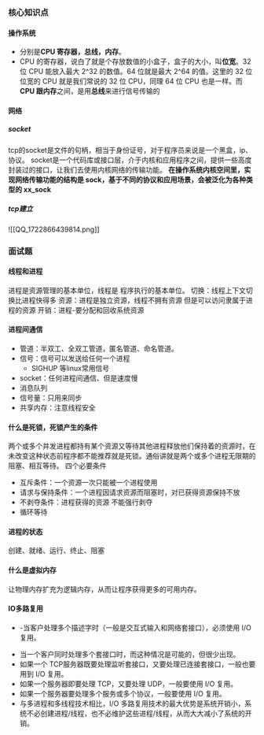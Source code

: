 ### 核心知识点
#### 操作系统
+ 分别是**CPU 寄存器，总线，内存**。
+ CPU 的寄存器，说白了就是个存放数值的小盒子，盒子的大小，叫**位宽**。32 位 CPU 能放入最大 2^32 的数值。64 位就是最大 2^64 的值。这里的 32 位位宽的 CPU 就是我们常说的 32 位 CPU，同理 64 位 CPU 也是一样。而**CPU 跟内存**之间，是用**总线**来进行信号传输的
#### 网络
##### socket
tcp的socket是文件的句柄，相当于身份证号，对于程序员来说是一个黑盒，ip、协议。
socket是一个代码库或接口层，介于内核和应用程序之间，提供一些高度封装过的接口，让我们去使用内核网络的传输功能。
**在操作系统内核空间里，实现网络传输功能的结构是 sock，基于不同的协议和应用场景，会被泛化为各种类型的 xx_sock**
##### tcp建立
![[QQ_1722866439814.png]]

### 面试题
#### 线程和进程
进程是资源管理的基本单位，线程是 程序执行的基本单位。
切换：线程上下文切换比进程快得多
资源：进程是独立资源，线程不拥有资源 但是可以访问隶属于进程的资源
开销：进程-要分配和回收系统资源 
#### 进程间通信
+ 管道：半双工、全双工管道，匿名管道、命名管道。
+ 信号：信号可以发送给任何一个进程
	+ SIGHUP 等linux常用信号
+ socket：任何进程间通信、但是速度慢
+ 消息队列
+ 信号量：只用来同步
+ 共享内存：注意线程安全
#### 什么是死锁，死锁产生的条件
两个或多个并发进程都持有某个资源又等待其他进程释放他们保持着的资源时，在未改变这种状态前程序都不能推荐就是死锁。通俗讲就是两个或多个进程无限期的阻塞、相互等待。
四个必要条件
+ 互斥条件：一个资源一次只能被一个进程使用
+ 请求与保持条件：一个进程因请求资源而阻塞时，对已获得资源保持不放
+ 不剥夺条件：进程获得的资源 不能强行剥夺
+ 循环等待
#### 进程的状态
创建、就绪、运行、终止、阻塞
#### 什么是虚拟内存
让物理内存扩充为逻辑内存，从而让程序获得更多的可用内存。
#### IO多路复用
+ -当客户处理多个描述字时（一般是交互式输入和网络套接口），必须使用 I/O 复用。
- 当一个客户同时处理多个套接口时，而这种情况是可能的，但很少出现。
- 如果一个 TCP服务器既要处理监听套接口，又要处理已连接套接口，一般也要用到 I/O 复用。
- 如果一个服务器即要处理 TCP，又要处理 UDP，一般要使用 I/O 复用。
- 如果一个服务器要处理多个服务或多个协议，一般要使用 I/O 复用。
- 与多进程和多线程技术相比，I/O 多路复用技术的最大优势是系统开销小，系统不必创建进程/线程，也不必维护这些进程/线程，从而大大减小了系统的开销。

